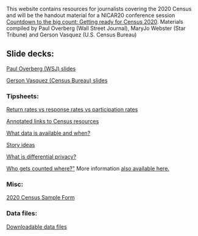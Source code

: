 This website contains resources for journalists covering the 2020 Census and will be the handout material for a NICAR20 conference session <a href="https://ireapps.github.io/nicar-2020-schedule#20200305_countdown_to_the_big_count_getting_ready_for_census_2020_2055">Countdown to the big count: Getting ready for Census 2020</a>. Materials compiled by Paul Overberg (Wall Street Journal), MaryJo Webster (Star Tribune) and Gerson Vasquez (U.S. Census Bureau)

##  Slide decks:
<a href="https://docs.google.com/presentation/d/1lHnk1wElmlwaJUbw7F3DJqDQwWKAzx0K26Rtx2tfvOM/edit?usp=sharing">Paul Overberg (WSJ) slides</a>

<a href="pages/Census NICAR-IRE_2020.zip">Gerson Vasquez (Census Bureau) slides</a>

### Tipsheets:

<a href="pages/perplexed">Return rates vs response rates vs participation rates</a>

<a href="pages/links">Annotated links to Census resources</a>

<a href="pages/data">What data is available and when?</a>

<a href="pages/storyideas">Story ideas</a>

<a href="pages/differentialprivacy">What is differential privacy?</a>

<a href="https://www2.census.gov/programs-surveys/decennial/2020/program-management/memo-series/2020-memo-2018_04-appendix.pdf">Who gets counted where?"</a> More information <a href="https://www.census.gov/programs-surveys/decennial-census/2020-census/about/residence-rule.html">also available here.</a>

### Misc:
<a href="https://www.census.gov/programs-surveys/decennial-census/technical-documentation/questionnaires/2020.html">2020 Census Sample Form</a>

### Data files:
<a href="pages/data">Downloadable data files</a>



